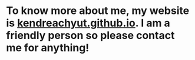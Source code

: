 <h1>To know more about me, my website is <a href="http://kendreachyut.github.io">
			kendreachyut.github.io</a>.
I am a friendly person so please contact me for anything!
